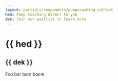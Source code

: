 ```yaml
---
layout: partials/components/pumpcoaching-callout
hed: Pump Coaching direct to you
dek: Join our waitlist to learn more
---
```


# {{ hed }}
## {{ dek }}

Foo bar bam boom.
